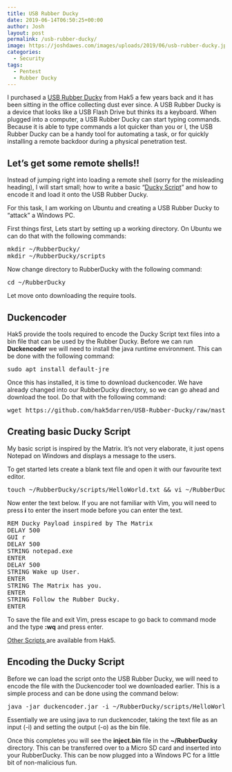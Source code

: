 ```yaml
---
title: USB Rubber Ducky
date: 2019-06-14T06:50:25+00:00
author: Josh
layout: post
permalink: /usb-rubber-ducky/
image: https://joshdawes.com/images/uploads/2019/06/usb-rubber-ducky.jpg
categories:
  - Security
tags:
  - Pentest
  - Rubber Ducky
---
```

I purchased a <a rel="noreferrer noopener" aria-label="USB Rubber Ducky f (opens in a new tab)" href="https://shop.hak5.org/products/usb-rubber-ducky-deluxe" target="_blank">USB Rubber Ducky</a> from Hak5 a few years back and it has been sitting in the office collecting dust ever since. A USB Rubber Ducky is a device that looks like a USB Flash Drive but thinks its a keyboard. When plugged into a computer, a USB Rubber Ducky can start typing commands. Because it is able to type commands a lot quicker than you or I, the USB Rubber Ducky can be a handy tool for automating a task, or for quickly installing a remote backdoor during a physical penetration test.

## Let&#8217;s get some remote shells!!

Instead of jumping right into loading a remote shell (sorry for the misleading heading), I will start small; how to write a basic &#8220;<a rel="noreferrer noopener" aria-label="Ducky Script (opens in a new tab)" href="https://github.com/hak5darren/USB-Rubber-Ducky/wiki/Duckyscript" target="_blank">Ducky Script</a>&#8221; and how to encode it and load it onto the USB Rubber Ducky. 

For this task, I am working on Ubuntu and creating a USB Rubber Ducky to &#8220;attack&#8221; a Windows PC. 

First things first, Lets start by setting up a working directory. On Ubuntu we can do that with the following commands:

<pre class="wp-block-preformatted">mkdir ~/RubberDucky/
mkdir ~/RubberDucky/scripts</pre>

Now change directory to RubberDucky with the following command:

<pre class="wp-block-preformatted">cd ~/RubberDucky</pre>

Let move onto downloading the require tools.

## Duckencoder

Hak5 provide the tools required to encode the Ducky Script text files into a bin file that can be used by the Rubber Ducky. Before we can run **Duckencoder** we will need to install the java runtime environment. This can be done with the following command:

<pre class="wp-block-preformatted">sudo apt install default-jre</pre>

Once this has installed, it is time to download duckencoder. We have already changed into our RubberDucky directory, so we can go ahead and download the tool. Do that with the following command:

<pre class="wp-block-preformatted">wget https://github.com/hak5darren/USB-Rubber-Ducky/raw/master/duckencoder.jar</pre>

## Creating basic Ducky Script

My basic script is inspired by the Matrix. It&#8217;s not very elaborate, it just opens Notepad on Windows and displays a message to the users.

To get started lets create a blank text file and open it with our favourite text editor.

<pre class="wp-block-preformatted">touch ~/RubberDucky/scripts/HelloWorld.txt && vi ~/RubberDucky/scripts/HelloWorld.txt</pre>

Now enter the text below. If you are not familiar with Vim, you will need to press **i** to enter the insert mode before you can enter the text.

<pre class="wp-block-preformatted">REM Ducky Payload inspired by The Matrix
DELAY 500
GUI r
DELAY 500
STRING notepad.exe
ENTER
DELAY 500
STRING Wake up User.
ENTER
STRING The Matrix has you.
ENTER
STRING Follow the Rubber Ducky.
ENTER</pre>

To save the file and exit Vim, press escape to go back to command mode and the type **:wq** and press enter.

<a href="https://github.com/hak5darren/USB-Rubber-Ducky/wiki/Payloads" target="_blank" rel="noreferrer noopener" aria-label="Other Scripts  (opens in a new tab)">Other Scripts </a>are available from Hak5.

## Encoding the Ducky Script

Before we can load the script onto the USB Rubber Ducky, we will need to encode the file with the Duckencoder tool we downloaded earlier. This is a simple process and can be done using the command below:

<pre class="wp-block-preformatted">java -jar duckencoder.jar -i ~/RubberDucky/scripts/HelloWorld.txt -o inject.bin</pre>

Essentially we are using java to run duckencoder, taking the text file as an input (-i) and setting the output (-o) as the bin file.

Once this completes you will see the **inject.bin** file in the **~/RubberDucky** directory. This can be transferred over to a Micro SD card and inserted into your RubberDucky. This can be now plugged into a Windows PC for a little bit of non-malicious fun.
